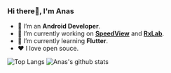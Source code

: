 ### Hi there👋, I'm Anas


- 📱 I’m an **Android Developer**.
- 🔭 I’m currently working on **[SpeedView](https://github.com/anastr/SpeedView)** and **[RxLab](https://github.com/anastr/RxLab)**.
- 🌱 I’m currently learning **Flutter**.
- ❤️ I love open souce.
<!--
- 📫 How to reach me: ...
-->


![Top Langs](https://github-readme-stats.vercel.app/api/top-langs/?username=anastr&show_icons=true&theme=tokyonight)
![Anas's github stats](https://github-readme-stats.vercel.app/api?username=anastr&show_icons=true&theme=tokyonight)
